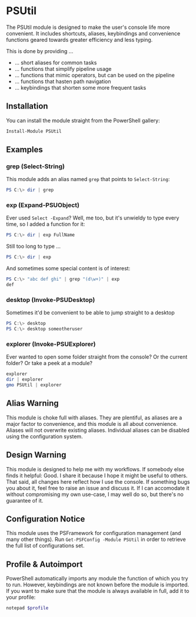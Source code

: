 # PSUtil

The PSUtil module is designed to make the user's console life more convenient. It includes shortcuts, aliases, keybindings and convenience functions geared towards greater efficiency and less typing.

This is done by providing ...

 - ... short aliases for common tasks
 - ... functions that simplify pipeline usage
 - ... functions that mimic operators, but can be used on the pipeline
 - ... functions that hasten path navigation
 - ... keybindings that shorten some more frequent tasks
 
 ## Installation
 
 You can install the module straight from the PowerShell gallery:
 ```powershell
 Install-Module PSUtil
 ```
 
 ## Examples
 ### grep (Select-String)
 
 This module adds an alias named `grep` that points to `Select-String`:
 ```powershell
 PS C:\> dir | grep
 ```
 
 ### exp (Expand-PSUObject)
 
 Ever used `Select -Expand`? Well, me too, but it's unwieldy to type every time, so I added a function for it:
 ```powershell
 PS C:\> dir | exp FullName
 ```
 Still too long to type ...
 ```powershell
 PS C:\> dir | exp
 ```
 And sometimes some special content is of interest:
 ```powershell
 PS C:\> "abc def ghi" | grep "(d\w+)" | exp
 def
 ```
 
 ### desktop (Invoke-PSUDesktop)
 
 Sometimes it'd be convenient to be able to jump straight to a desktop
```powershell
PS C:\> desktop
PS C:\> desktop someotheruser
```

### explorer (Invoke-PSUExplorer)

Ever wanted to open some folder straight from the console? Or the current folder? Or take a peek at a module?
```powershell
explorer
dir | explorer
gmo PSUtil | explorer
```
 
 ## Alias Warning
 
 This module is choke full with aliases. They are plentiful, as aliases are a major factor to convenience, and this module is all about convenience.
 Aliases will not overwrite existing aliases.
 Individual aliases can be disabled using the configuration system.
 
 ## Design Warning
 
 This module is designed to help me with my workflows.
 If somebody else finds it helpful: Good. I share it because I hope it might be useful to others.
 That said, all changes here reflect how I use the console.
 If something bugs you about it, feel free to raise an issue and discuss it.
 If I can accomodate it without compromising my own use-case, I may well do so, but there's no guarantee of it.
 
 ## Configuration Notice

This module uses the PSFramework for configuration management (and many other things).
Run `Get-PSFConfig -Module PSUtil` in order to retrieve the full list of configurations set.

## Profile & Autoimport

PowerShell automatically imports any module the function of which you try to run.
However, keybindings are not known before the module is imported.
If you want to make sure that the module is always available in full, add it to your profile:
```powershell
notepad $profile
```